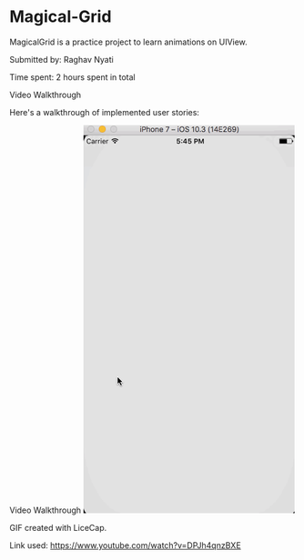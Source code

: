 # Magical-Grid

MagicalGrid is a practice project to learn animations on UIView.

Submitted by: Raghav Nyati

Time spent: 2 hours spent in total

Video Walkthrough

Here's a walkthrough of implemented user stories:

Video Walkthrough 
<img src='https://github.com/raghavnyati90/Magical-Grid/blob/master/magical_grid.gif' title='Video Walkthrough' width='' alt='Video Walkthrough' />

GIF created with LiceCap.

Link used: https://www.youtube.com/watch?v=DPJh4qnzBXE
